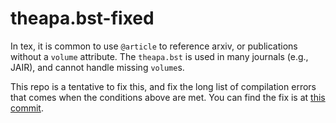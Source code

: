 # theapa.bst-fixed

In tex, it is common to use `@article` to reference arxiv, or publications without a `volume` attribute.
The `theapa.bst` is used in many journals (e.g., JAIR), and cannot handle missing `volume`s.

This repo is a tentative to fix this, and fix the long list of compilation errors that comes when the conditions above are met.
You can find the fix is at [this commit](https://github.com/epignatelli/theapa.bst-fixed/commit/613d478bc296776f471919be9a15a13937c85fd8).
